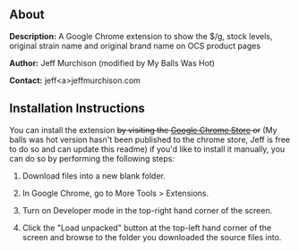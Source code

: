 ## About

**Description:** A Google Chrome extension to show the $/g, stock levels, original strain name and original brand name on OCS product pages

**Author:** Jeff Murchison (modified by My Balls Was Hot)

**Contact:** jeff\<a>jeffmurchison.com


## Installation Instructions

You can install the extension ~~by visiting the [Google Chrome Store](https://chrome.google.com/webstore/detail/ocs-price-per-gram/ffddjiogaehibkbejnmbcgmgpgcjfbjd) or~~ (My balls was hot version hasn't been published to the chrome store, Jeff is free to do so and can update this readme) if you'd like to install it manually, you can do so by performing the following steps:

1. Download files into a new blank folder.

2. In Google Chrome, go to More Tools > Extensions.

3. Turn on Developer mode in the top-right hand corner of the screen.

4. Click the "Load unpacked" button at the top-left hand corner of the screen and browse to the folder you downloaded the source files into.

